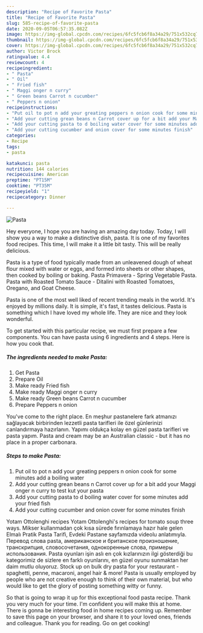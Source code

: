 ```yaml
---
description: "Recipe of Favorite Pasta"
title: "Recipe of Favorite Pasta"
slug: 585-recipe-of-favorite-pasta
date: 2020-09-05T06:57:35.082Z
image: https://img-global.cpcdn.com/recipes/6fc5fcb6f8a34a29/751x532cq70/pasta-recipe-main-photo.jpg
thumbnail: https://img-global.cpcdn.com/recipes/6fc5fcb6f8a34a29/751x532cq70/pasta-recipe-main-photo.jpg
cover: https://img-global.cpcdn.com/recipes/6fc5fcb6f8a34a29/751x532cq70/pasta-recipe-main-photo.jpg
author: Victor Brock
ratingvalue: 4.4
reviewcount: 4
recipeingredient:
- " Pasta"
- " Oil"
- " Fried fish"
- " Maggi onger n curry"
- " Green beans Carrot n cucumber"
- " Peppers n onion"
recipeinstructions:
- "Put oil to pot n add your greating peppers n onion cook for some minutes add a boiling water"
- "Add your cutting grean beans n Carrot cover up for a bit add your Maggi onger n curry to test kut your pasta"
- "Add your cutting pasta to d boiling water cover for some minutes add your fried fish"
- "Add your cutting cucumber and onion cover for some minutes finish"
categories:
- Recipe
tags:
- pasta

katakunci: pasta 
nutrition: 144 calories
recipecuisine: American
preptime: "PT15M"
cooktime: "PT35M"
recipeyield: "1"
recipecategory: Dinner

---
```



![Pasta](https://img-global.cpcdn.com/recipes/6fc5fcb6f8a34a29/751x532cq70/pasta-recipe-main-photo.jpg)

Hey everyone, I hope you are having an amazing day today. Today, I will show you a way to make a distinctive dish, pasta. It is one of my favorites food recipes. This time, I will make it a little bit tasty. This will be really delicious.

Pasta is a type of food typically made from an unleavened dough of wheat flour mixed with water or eggs, and formed into sheets or other shapes, then cooked by boiling or baking. Pasta Primavera - Spring Vegetable Pasta. Pasta with Roasted Tomato Sauce - Ditalini with Roasted Tomatoes, Oregano, and Goat Cheese.

Pasta is one of the most well liked of recent trending meals in the world. It's enjoyed by millions daily. It is simple, it's fast, it tastes delicious. Pasta is something which I have loved my whole life. They are nice and they look wonderful.


To get started with this particular recipe, we must first prepare a few components. You can have pasta using 6 ingredients and 4 steps. Here is how you cook that.

<!--inarticleads1-->

##### The ingredients needed to make Pasta:

1. Get  Pasta
1. Prepare  Oil
1. Make ready  Fried fish
1. Make ready  Maggi onger n curry
1. Make ready  Green beans Carrot n cucumber
1. Prepare  Peppers n onion


You&#39;ve come to the right place. En meşhur pastanelere fark atmanızı sağlayacak birbirinden lezzetli pasta tarifleri ile özel günlerinizi canlandırmaya hazırlanın. Yapımı oldukça kolay en güzel pasta tarifleri ve pasta yapım. Pasta and cream may be an Australian classic - but it has no place in a proper carbonara. 

<!--inarticleads2-->

##### Steps to make Pasta:

1. Put oil to pot n add your greating peppers n onion cook for some minutes add a boiling water
1. Add your cutting grean beans n Carrot cover up for a bit add your Maggi onger n curry to test kut your pasta
1. Add your cutting pasta to d boiling water cover for some minutes add your fried fish
1. Add your cutting cucumber and onion cover for some minutes finish


Yotam Ottolenghi recipes Yotam Ottolenghi&#39;s recipes for tomato soup three ways. Mikser kullanmadan çok kısa sürede fırınlamaya hazır hale gelen Elmalı Pratik Pasta Tarifi, Evdeki Pastane sayfamızda videolu anlatımıyla. Перевод слова pasta, американское и британское произношение, транскрипция, словосочетания, однокоренные слова, примеры использования. Pasta oyunları işin aslı en çok kızlarınızın ilgi gösterdiği bu kategorimiz de sizlere en farklı oyunlarını, en güzel oyunu sunmaktan her daim mutlu oluyoruz. Stock up on bulk dry pasta for your restaurant - spaghetti, penne, macaroni, angel hair &amp; more! Pasta is usually employed by people who are not creative enough to think of their own material, but who would like to get the glory of posting something witty or funny. 

So that is going to wrap it up for this exceptional food pasta recipe. Thank you very much for your time. I'm confident you will make this at home. There is gonna be interesting food in home recipes coming up. Remember to save this page on your browser, and share it to your loved ones, friends and colleague. Thank you for reading. Go on get cooking!

